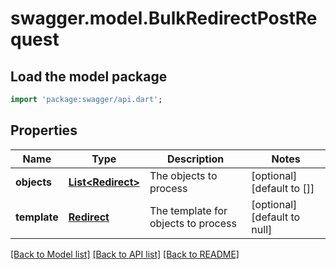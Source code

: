 # swagger.model.BulkRedirectPostRequest

## Load the model package
```dart
import 'package:swagger/api.dart';
```

## Properties
Name | Type | Description | Notes
------------ | ------------- | ------------- | -------------
**objects** | [**List&lt;Redirect&gt;**](Redirect.md) | The objects to process | [optional] [default to []]
**template** | [**Redirect**](Redirect.md) | The template for objects to process | [optional] [default to null]

[[Back to Model list]](../README.md#documentation-for-models) [[Back to API list]](../README.md#documentation-for-api-endpoints) [[Back to README]](../README.md)


